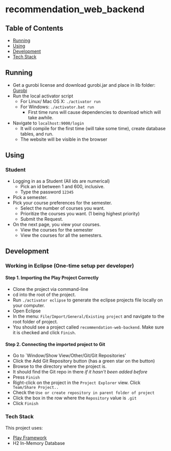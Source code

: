 # recommendation_web_backend

## Table of Contents
- [Running](#running)
- [Using](#using)
- [Development](#development)
- [Tech Stack](#tech-stack)

## Running
- Get a gurobi license and download gurobi.jar and place in lib folder: [Gurobi](https://www.gurobi.com/index)
- Run the local activator script
  - For Linux/ Mac OS X: `./activator run`
  - For Windows: `./activator.bat run`
    - First time runs will cause dependencies to download which will take awhile.
- Navigate to `localhost:9000/login`
  - It will compile for the first time (will take some time), create database tables, and run.
  - The website will be visible in the browser

## Using
### Student
- Logging in as a Student (All ids are numerical)
  - Pick an id between 1 and 600, inclusive.
  - Type the password `12345`
- Pick a semester.
- Pick your course preferences for the semester.
  - Select the number of courses you want.
  - Prioritize the courses you want. (1 being highest priority)
  - Submit the Request.
- On the next page, you view your courses.
  - View the courses for the semester
  - View the courses for all the semesters.

## Development
### Working in Eclipse (One-time setup per developer)

#### Step 1. Importing the Play Project Correctly
- Clone the project via command-line
- cd into the root of the project.
- Run `./activator eclipse` to generate the eclipse projects file locally on your computer.
- Open Eclipse
- In the menu: `File/Import/General/Existing project` and navigate to the root folder of project.
- You should see a project called `recommendation-web-backend`. Make sure it is checked and click `Finish`.

#### Step 2. Connecting the imported project to Git
- Go to `Window/Show View/Other/Git/Git Repositories'
- Click the Add Git Repository button (has a green star on the button)
- Browse to the directory where the project is.
- It should find the Git repo in there _if it hasn't been added before_
- Press `Finish`
- Right-click on the project in the `Project Explorer` view. Click ` Team/Share Project..`
- Check the `Use or create repository in parent folder of project`
- Click the box in the row where the `Repository` value is `.git`
- Click `Finish`

### Tech Stack

This project uses:
- [Play Framework](https://www.playframework.com/)
- H2 In-Memory Database
